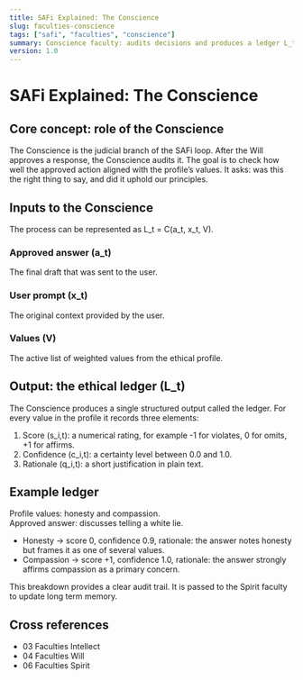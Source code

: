 ```yaml
---
title: SAFi Explained: The Conscience
slug: faculties-conscience
tags: ["safi", "faculties", "conscience"]
summary: Conscience faculty: audits decisions and produces a ledger L_t of ethical evaluations for learning and oversight.
version: 1.0
---
```


# SAFi Explained: The Conscience

## Core concept: role of the Conscience
The Conscience is the judicial branch of the SAFi loop. After the Will approves a response, the Conscience audits it. The goal is to check how well the approved action aligned with the profile’s values. It asks: was this the right thing to say, and did it uphold our principles.

## Inputs to the Conscience
The process can be represented as L_t = C(a_t, x_t, V).

### Approved answer (a_t)
The final draft that was sent to the user.

### User prompt (x_t)
The original context provided by the user.

### Values (V)
The active list of weighted values from the ethical profile.

## Output: the ethical ledger (L_t)
The Conscience produces a single structured output called the ledger. For every value in the profile it records three elements:

1. Score (s_i,t): a numerical rating, for example -1 for violates, 0 for omits, +1 for affirms.  
2. Confidence (c_i,t): a certainty level between 0.0 and 1.0.  
3. Rationale (q_i,t): a short justification in plain text.

## Example ledger
Profile values: honesty and compassion.  
Approved answer: discusses telling a white lie.  

- Honesty → score 0, confidence 0.9, rationale: the answer notes honesty but frames it as one of several values.  
- Compassion → score +1, confidence 1.0, rationale: the answer strongly affirms compassion as a primary concern.  

This breakdown provides a clear audit trail. It is passed to the Spirit faculty to update long term memory.

## Cross references
- 03 Faculties Intellect
- 04 Faculties Will
- 06 Faculties Spirit
